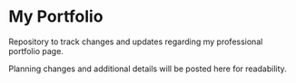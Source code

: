 # My Portfolio 

Repository to track changes and updates regarding my professional portfolio page. 

Planning changes and additional details will be posted here for readability. 